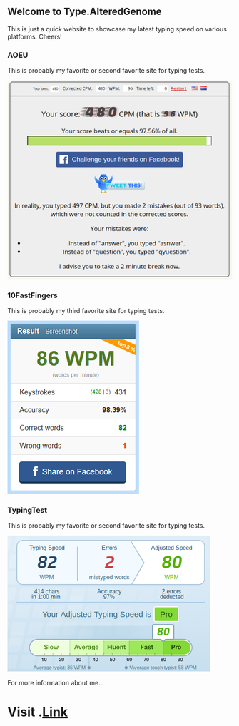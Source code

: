 ## Welcome to Type.AlteredGenome

This is just a quick website to showcase my latest typing speed on various platforms. Cheers!

### AOEU

This is probably my favorite or second favorite site for typing tests.

![Image](aoeu.png)

### 10FastFingers

This is probably my third favorite site for typing tests.

![Image](tff.png)

### TypingTest

This is probably my favorite or second favorite site for typing tests.

![Image](tt.png)

For more information about me...
# Visit .[Link](https://alteredgeno.me)

